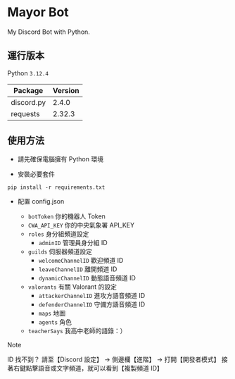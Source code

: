 # Mayor Bot

My Discord Bot with Python.

## 運行版本

Python `3.12.4`

| Package    | Version |
| ---------- | ------- |
| discord.py | 2.4.0   |
| requests   | 2.32.3  |

## 使用方法

- 請先確保電腦擁有 Python 環境

- 安裝必要套件

```shell
pip install -r requirements.txt
```

- 配置 config.json

  - `botToken` 你的機器人 Token
  - `CWA_API_KEY` 你的中央氣象署 API_KEY
  - `roles` 身分組頻道設定
    - `adminID` 管理員身分組 ID
  - `guilds` 伺服器頻道設定
    - `welcomeChannelID` 歡迎頻道 ID
    - `leaveChannelID` 離開頻道 ID
    - `dynamicChannelID` 動態語音頻道 ID
  - `valorants` 有關 Valorant 的設定
    - `attackerChannelID` 進攻方語音頻道 ID
    - `defenderChannelID` 守備方語音頻道 ID
    - `maps` 地圖
    - `agents` 角色
  - `teacherSays` 我高中老師的語錄：）

> [!NOTE]
> ID 找不到？
> 請至【Discord 設定】 -> 側邊欄【進階】 -> 打開【開發者模式】
> 接著右鍵點擊語音或文字頻道，就可以看到【複製頻道 ID】